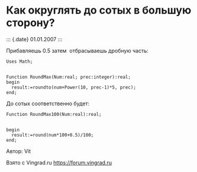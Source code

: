 Как округлять до сотых в большую сторону?
=========================================

::: {.date}
01.01.2007
:::

Прибавляешь 0.5 затем  отбрасываешь дробную часть:

    Uses Math;  

     
    Function RoundMax(Num:real; prec:integer):real; 
    begin 
      result:=roundto(num+Power(10, prec-1)*5, prec); 
    end;

До сотых соответственно будет:

    Function RoundMax100(Num:real):real; 

     
    begin 
      result:=round(num*100+0.5)/100; 
    end; 

Автор: Vit

Взято с Vingrad.ru <https://forum.vingrad.ru>
